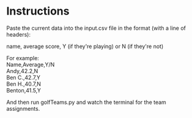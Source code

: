 # Instructions

Paste the current data into the input.csv file in the format (with a line of headers):

name, average score, Y (if they're playing) or N (if they're not)

For example:  
Name,Average,Y/N  
Andy,42.2,N  
Ben C.,42.7,Y  
Ben H.,40.7,N  
Benton,41.5,Y  

And then run golfTeams.py and watch the terminal for the team assignments.
